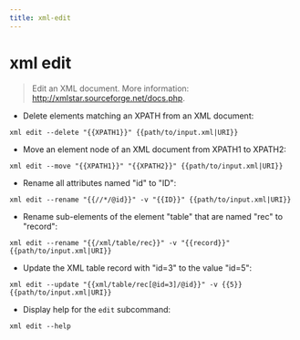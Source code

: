 ```yaml
---
title: xml-edit
---
```

# xml edit

> Edit an XML document.
> More information: <http://xmlstar.sourceforge.net/docs.php>.

- Delete elements matching an XPATH from an XML document:

`xml edit --delete "{{XPATH1}}" {{path/to/input.xml|URI}}`

- Move an element node of an XML document from XPATH1 to XPATH2:

`xml edit --move "{{XPATH1}}" "{{XPATH2}}" {{path/to/input.xml|URI}}`

- Rename all attributes named "id" to "ID":

`xml edit --rename "{{//*/@id}}" -v "{{ID}}" {{path/to/input.xml|URI}}`

- Rename sub-elements of the element "table" that are named "rec" to "record":

`xml edit --rename "{{/xml/table/rec}}" -v "{{record}}" {{path/to/input.xml|URI}}`

- Update the XML table record with "id=3" to the value "id=5":

`xml edit --update "{{xml/table/rec[@id=3]/@id}}" -v {{5}} {{path/to/input.xml|URI}}`

- Display help for the `edit` subcommand:

`xml edit --help`
